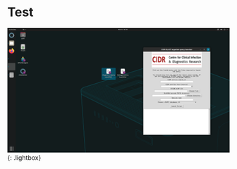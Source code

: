 <!-- HTML imports for lightbox image display -->
<link href="https://cdnjs.cloudflare.com/ajax/libs/lightbox2/2.11.3/css/lightbox.min.css" rel="stylesheet">
<script src="https://cdnjs.cloudflare.com/ajax/libs/lightbox2/2.11.3/js/lightbox.min.js"></script>

# Test

[![Screenshot for desktop](./img/organism_query_blank.png)](./img/organism_query_blank.png){: .lightbox}
